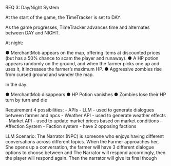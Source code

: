 REQ 3: Day/Night System

At the start of the game, the TimeTracker is set to DAY.

As the game progresses, TimeTracker advances time and alternates between DAY and
NIGHT.

At night:

● MerchantMob appears on the map, offering items at discounted prices (but has a 50%
chance to scam the player and runaway).
● A HP potion appears randomly on the ground, and when the farmer picks one up and
uses it, it increases the farmer’s maximum HP.
● Aggressive zombies rise from cursed ground and wander the map.

In the day:

●  MerchantMob disappears
●  HP Potion vanishes
●  Zombies lose their HP turn by turn and die







Requirement 4 possibilities:
    - APIs
        - LLM
            - used to generate dialogues between farmer and npcs
        - Weather API
            - used to generate weather effects
        - Market API
            - used to update market prices based on market conditions
    - Affection System
        - Faction system
            - have 2 opposing factions




LLM Scenario:
The Narrator (NPC) is someone who enjoys having different conversations across different topics. When the Farmer approaches her,
She opens up a conversation, the farmer will have 3 different dialogue options to choose between and The Narrator will respond accordingly,
then the player will respond again. Then the narrator will give its final though
